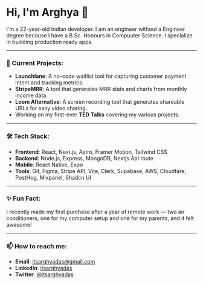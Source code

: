 # Hi, I'm Arghya 👋

I'm a 22-year-old Indian developer. I am an engineer without a Engineer degree because I have a B.Sc. Honours in Compuuter Science. I specialize in buiilding production ready apps.

---

### 🔭 Current Projects:
- **Launchlane**: A no-code waitlist tool for capturing customer payment intent and tracking metrics.
- **StripeMRR**: A tool that generates MRR stats and charts from monthly income data.
- **Loom Alternative**: A screen recording tool that generates shareable URLs for easy video sharing.
- Working on my first-ever **TED Talks** covering my various projects.

---

### 🛠 Tech Stack:
- **Frontend**: React, Next.js, Astro, Framer Motion, Tailwind CSS
- **Backend**: Node.js, Express, MongoDB, Nextjs Api route
- **Mobile**: React Native, Expo
- **Tools**: Git, Figma, Stripe API, Vite, Clerk, Supabase, AWS, Cloudfare, PostHog, Mixpanel, Shadcn UI

---

### ✨ Fun Fact:
I recently made my first purchase after a year of remote work — two air conditioners, one for my computer setup and one for my parents, and it felt awesome!

---

### 📫 How to reach me:
- **Email**: [itsarghyadas@gmail.com](mailto:itsarghyadas@gmail.com)
- **LinkedIn**: [itsarghyadas](https://www.linkedin.com/in/itsarghyadas/)
- **Twitter**: [@itsarghyadas](https://x.com/itsarghyadas)
